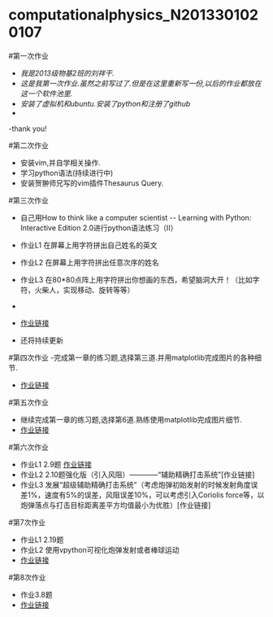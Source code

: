 # computationalphysics_N2013301020107
#第一次作业
- *我是2013级物基2班的刘祥干.*
- *这是我第一次作业.虽然之前写过了.但是在这里重新写一份,以后的作业都放在这一个软件池里.*
- *安装了虚拟机和ubuntu.安装了python和注册了github*
- 
-thank you!



#第二次作业
- 安装vim,并自学相关操作.
- 学习python语法(持续进行中)
- 安装贺翀师兄写的vim插件Thesaurus Query.


#第三次作业
- 自己用How to think like a computer scientist -- Learning with Python: Interactive Edition 2.0进行python语法练习（II）
- 作业L1 在屏幕上用字符拼出自己姓名的英文
- 作业L2 在屏幕上用字符拼出任意次序的姓名
- 作业L3 在80*80点阵上用字符拼出你想画的东西，希望脑洞大开！（比如字符，火柴人，实现移动、旋转等等）
-

- [作业链接](https://github.com/computationalphysics2013301020107/-computationalphysics2013301020107-)
- 还将持续更新


#第四次作业
-完成第一章的练习题,选择第三道.并用matplotlib完成图片的各种细节.
- [作业链接](https://github.com/computationalphysics2013301020107/computationalphysics-N_2013301020107/blob/master/README4.md)



#第五次作业
- 继续完成第一章的练习题,选择第6道.熟练使用matplotlib完成图片细节.
- [作业链接](https://github.com/computationalphysics2013301020107/computationalphysics-N_2013301020107/blob/master/readme5.md)

#第六次作业
- 作业L1 2.9题 [作业链接](https://github.com/computationalphysics2013301020107/computationalphysics_N2013301020107/blob/master/README6.md)
- 作业L2 2.10题强化版（引入风阻）————“辅助精确打击系统”[作业链接]
- 作业L3 发展“超级辅助精确打击系统”（考虑炮弹初始发射的时候发射角度误差1%，速度有5%的误差，风阻误差10%，可以考虑引入Coriolis force等，以炮弹落点与打击目标距离差平方均值最小为优胜）[作业链接]

#第7次作业
- 作业L1 2.19题
- 作业L2 使用vpython可视化炮弹发射或者棒球运动
- [作业链接](https://github.com/computationalphysics2013301020107/computationalphysics_N2013301020107/blob/master/chapter2/homework7.md)

#第8次作业
- 作业3.8题
- [作业链接](https://github.com/computationalphysics2013301020107/computationalphysics_N2013301020107/blob/master/chapter3/readme8.md)

